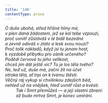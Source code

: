 ```yaml
---
title: '146'
contentType: prose
---
```


_Ó duše ubohá, střed hříšné hlíny mé,  
v plen daná žádostem, jež se kol tebe vzpouzí,  
proč uvnitř zůstáváš v té bídě bezedné  
a zevně odíváš v zlato a lesk svou nouzi?  
Proč tolik nákladů, když jsi tu jenom host,  
k výzdobě příbytku pro zánik určeného?  
Podědí červové tu jeho velikost,  
chceš jim dát ještě víc? To je los těla tvého?  
Ne, teď už, duše má, začni žít na účet  
otroka těla, ať trpí on k tvému štěstí.  
Věčný ráj vykup si chvilinkou zdejších běd,  
nehleď už na vnějšek, hleď uvnitř růst a kvésti.  
         Tak i Smrt přemůžeš — a její vlastní zbraní:  
         až bude mrtva Smrt, je konec umírání._
